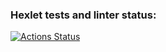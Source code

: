 ### Hexlet tests and linter status:
[![Actions Status](https://github.com/scarletchaos/algorithms-project-69/actions/workflows/hexlet-check.yml/badge.svg)](https://github.com/scarletchaos/algorithms-project-69/actions)